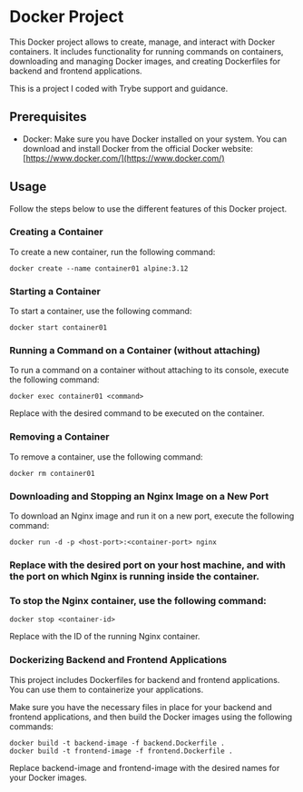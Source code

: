 # Docker Project

This Docker project allows to create, manage, and interact with Docker containers. It includes functionality for running commands on containers, downloading and managing Docker images, and creating Dockerfiles for backend and frontend applications.

This is a project I coded with Trybe support and guidance.

## Prerequisites

- Docker: Make sure you have Docker installed on your system. You can download and install Docker from the official Docker website: [https://www.docker.com/](https://www.docker.com/)

## Usage

Follow the steps below to use the different features of this Docker project.

### Creating a Container

To create a new container, run the following command:

```shell
docker create --name container01 alpine:3.12
```
### Starting a Container
To start a container, use the following command:

```shell
docker start container01
```
### Running a Command on a Container (without attaching)
To run a command on a container without attaching to its console, execute the following command:

```shell
docker exec container01 <command>
```
Replace <command> with the desired command to be executed on the container.

### Removing a Container
To remove a container, use the following command:

```shell
docker rm container01
```

### Downloading and Stopping an Nginx Image on a New Port
To download an Nginx image and run it on a new port, execute the following command:

```shell
docker run -d -p <host-port>:<container-port> nginx
```

### Replace <host-port> with the desired port on your host machine, and <container-port> with the port on which Nginx is running inside the container.

### To stop the Nginx container, use the following command:

```shell
docker stop <container-id>
```
Replace <container-id> with the ID of the running Nginx container.

### Dockerizing Backend and Frontend Applications
This project includes Dockerfiles for backend and frontend applications. You can use them to containerize your applications.

Make sure you have the necessary files in place for your backend and frontend applications, and then build the Docker images using the following commands:

```shell
docker build -t backend-image -f backend.Dockerfile .
docker build -t frontend-image -f frontend.Dockerfile .
```
Replace backend-image and frontend-image with the desired names for your Docker images.

